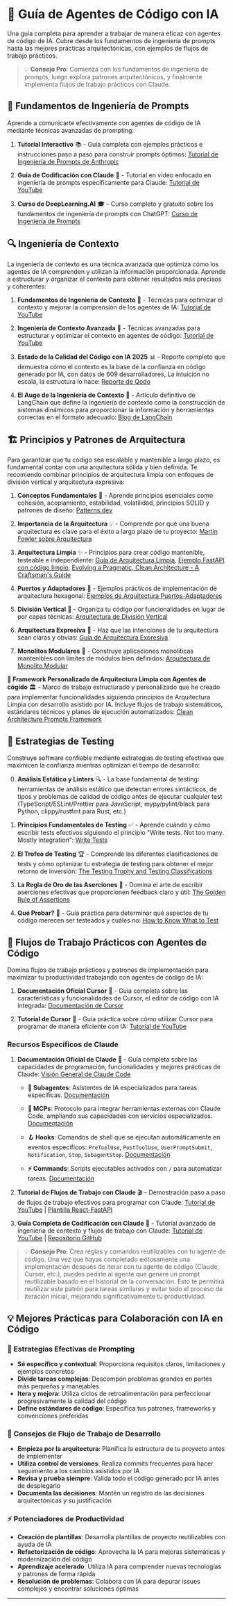 # 🤖 Guía de Agentes de Código con IA

Una guía completa para aprender a trabajar de manera eficaz con agentes de código de IA. Cubre desde los fundamentos de ingeniería de prompts hasta las mejores prácticas arquitectónicas, con ejemplos de flujos de trabajo prácticos.

> 💡 **Consejo Pro**: Comienza con los fundamentos de ingeniería de prompts, luego explora patrones arquitectónicos, y finalmente implementa flujos de trabajo prácticos con Claude.

## 🎯 Fundamentos de Ingeniería de Prompts

Aprende a comunicarte efectivamente con agentes de código de IA mediante técnicas avanzadas de prompting:

1. **Tutorial Interactivo** 📚 - Guía completa con ejemplos prácticos e instrucciones paso a paso para construir prompts óptimos: [Tutorial de Ingeniería de Prompts de Anthropic](https://github.com/anthropics/prompt-eng-interactive-tutorial)

2. **Guía de Codificación con Claude** 🎥 - Tutorial en video enfocado en ingeniería de prompts específicamente para Claude: [Tutorial de YouTube](https://www.youtube.com/watch?v=ysPbXH0LpIE&t=1233s)

3. **Curso de DeepLearning.AI** 🎓 - Curso completo y gratuito sobre los fundamentos de ingeniería de prompts con ChatGPT: [Curso de Ingeniería de Prompts](https://learn.deeplearning.ai/courses/chatgpt-prompt-eng/lesson/dfbds/introduction)

## 🔍 Ingeniería de Contexto

La ingeniería de contexto es una técnica avanzada que optimiza cómo los agentes de IA comprenden y utilizan la información proporcionada. Aprende a estructurar y organizar el contexto para obtener resultados más precisos y coherentes:

1. **Fundamentos de Ingeniería de Contexto** 🎥 - Técnicas para optimizar el contexto y mejorar la comprensión de los agentes de IA: [Tutorial de YouTube](https://www.youtube.com/watch?v=IdZDHX-Jlfs)

2. **Ingeniería de Contexto Avanzada** 🎥 - Técnicas avanzadas para estructurar y optimizar el contexto en agentes de código: [Tutorial de YouTube](https://www.youtube.com/watch?v=Mk87sFlUG28)

3. **Estado de la Calidad del Código con IA 2025** 📊 - Reporte completo que demuestra cómo el contexto es la base de la confianza en código generado por IA, con datos de 609 desarrolladores, La intuición no escala, la estructura lo hace: [Reporte de Qodo](https://www.qodo.ai/reports/state-of-ai-code-quality/)

4. **El Auge de la Ingeniería de Contexto** 📝 - Artículo definitivo de LangChain que define la ingeniería de contexto como la construcción de sistemas dinámicos para proporcionar la información y herramientas correctas en el formato adecuado: [Blog de LangChain](https://blog.langchain.com/the-rise-of-context-engineering/)

## 🏗️ Principios y Patrones de Arquitectura

Para garantizar que tu código sea escalable y mantenible a largo plazo, es fundamental contar con una arquitectura sólida y bien definida. Te recomiendo combinar principios de arquitectura limpia con enfoques de división vertical y arquitectura expresiva:

1. **Conceptos Fundamentales** 🧱 - Aprende principios esenciales como cohesión, acoplamiento, estabilidad, volatilidad, principios SOLID y patrones de diseño: [Patterns.dev](https://www.patterns.dev/)

2. **Importancia de la Arquitectura** 💡 - Comprende por qué una buena arquitectura es clave para el éxito a largo plazo de tu proyecto: [Martin Fowler sobre Arquitectura](https://martinfowler.com/architecture/)

3. **Arquitectura Limpia** ✨ - Principios para crear código mantenible, testeable e independiente: [Guía de Arquitectura Limpia](https://blog.cleancoder.com/uncle-bob/2012/08/13/the-clean-architecture.html), [Ejemplo FastAPI con código limpio](https://github.com/ivan-borovets/fastapi-clean-example), [Evolving a Pragmatic, Clean Architecture - A Craftsman's Guide](https://www.classcentral.com/classroom/youtube-evolving-a-pragmatic-clean-architecture-a-craftsman-s-guide-by-victor-rentea-195702)

4. **Puertos y Adaptadores** 🔌 - Ejemplos prácticos de implementación de arquitectura hexagonal: [Ejemplos de Arquitectura Puertos-Adaptadores](https://github.com/sebas0811buitrago/port-adapters-architecture)

5. **División Vertical** 📏 - Organiza tu código por funcionalidades en lugar de por capas técnicas: [Arquitectura de División Vertical](https://www.milanjovanovic.tech/blog/vertical-slice-architecture)

6. **Arquitectura Expresiva** 📢 - Haz que las intenciones de tu arquitectura sean claras y obvias: [Guía de Arquitectura Expresiva](https://www.milanjovanovic.tech/blog/screaming-architecture)

7. **Monolitos Modulares** 🏢 - Construye aplicaciones monolíticas mantenibles con límites de módulos bien definidos: [Arquitectura de Monolito Modular](https://www.milanjovanovic.tech/blog/what-is-a-modular-monolith)

**🎯 Framework Personalizado de Arquitectura Limpia con Agentes de cógido** 🏛️ - Marco de trabajo estructurado y personalizado que he creado para implementar funcionalidades siguiendo principios de Arquitectura Limpia con desarrollo asistido por IA. Incluye flujos de trabajo sistemáticos, estándares técnicos y planes de ejecución automatizados: [Clean Architecture Prompts Framework](./Clean_Architecture_Prompts.md)

## 🧪 Estrategias de Testing

Construye software confiable mediante estrategias de testing efectivas que maximicen la confianza mientras optimizan el tiempo de desarrollo:

0. **Análisis Estático y Linters** 🔍 - La base fundamental de testing: herramientas de análisis estático que detectan errores sintácticos, de tipos y problemas de calidad de código antes de ejecutar cualquier test (TypeScript/ESLint/Prettier para JavaScript, mypy/pylint/black para Python, clippy/rustfmt para Rust, etc.)

1. **Principios Fundamentales de Testing** ✅ - Aprende cuándo y cómo escribir tests efectivos siguiendo el principio "Write tests. Not too many. Mostly integration": [Write Tests](https://kentcdodds.com/blog/write-tests)

2. **El Trofeo de Testing** 🏆 - Comprende las diferentes clasificaciones de tests y cómo optimizar tu estrategia de testing para obtener el mejor retorno de inversión: [The Testing Trophy and Testing Classifications](https://kentcdodds.com/blog/the-testing-trophy-and-testing-classifications)

3. **La Regla de Oro de las Aserciones** 📏 - Domina el arte de escribir aserciones efectivas que proporcionen feedback claro y útil: [The Golden Rule of Assertions](https://www.epicweb.dev/the-golden-rule-of-assertions)

4. **Qué Probar?** 🎯 - Guía práctica para determinar qué aspectos de tu código merecen ser testeados y cuáles no: [How to Know What to Test](https://kentcdodds.com/blog/how-to-know-what-to-test)

## 🚀 Flujos de Trabajo Prácticos con Agentes de Código

Domina flujos de trabajo prácticos y patrones de implementación para maximizar tu productividad trabajando con agentes de código de IA:

1. **Documentación Oficial Cursor** 📖 - Guía completa sobre las características y funcionalidades de Cursor, el editor de código con IA integrada: [Documentación de Cursor](https://cursor.com/en/docs)

2. **Tutorial de Cursor** 🎥 - Guía práctica sobre cómo utilizar Cursor para programar de manera eficiente con IA: [Tutorial de YouTube](https://www.youtube.com/watch?v=mm8cn53_pdU&t=229s)

### Recursos Específicos de Claude

1. **Documentación Oficial de Claude** 📖 - Guía completa sobre las capacidades de programación, funcionalidades y mejores prácticas de Claude: [Visión General de Claude Code](https://docs.claude.com/en/docs/claude-code/overview)

   - **🤖 Subagentes**: Asistentes de IA especializados para tareas específicas. [Documentación](https://docs.anthropic.com/en/docs/claude-code/settings)

   - **🔌 MCPs**: Protocolo para integrar herramientas externas con Claude Code, ampliando sus capacidades con servicios especializados. [Documentación](https://docs.anthropic.com/en/docs/claude-code/mcp)

   - **🪝 Hooks**: Comandos de shell que se ejecutan automáticamente en eventos específicos: `PreToolUse`, `PostToolUse`, `UserPromptSubmit`, `Notification`, `Stop`, `SubagentStop`. [Documentación](https://docs.claude.com/en/docs/claude-code/sub-agents)

   - **⚡ Commands**: Scripts ejecutables activados con `/` para automatizar tareas. [Documentación](https://docs.anthropic.com/en/docs/claude-code/cli-usage)

2. **Tutorial de Flujos de Trabajo con Claude** 🎬 - Demostración paso a paso de flujos de trabajo efectivos para programar con Claude: [Tutorial de YouTube](https://www.youtube.com/watch?v=NJ6sO_0BoTA) | [Plantilla React-FastAPI](https://github.com/gurusup/react-fastapi-boilerplate/tree/main)

3. **Guía Completa de Codificación con Claude** 🎥 - Tutorial avanzado de ingeniería de contexto y flujos de trabajo con Claude: [Tutorial de YouTube](https://www.youtube.com/watch?v=amEUIuBKwvg&t=1551s) | [Repositorio GitHub](https://github.com/coleam00/context-engineering-intro/tree/main/claude-code-full-guide)

> 💡 **Consejo Pro**: Crea reglas y comandos reutilizables con tu agente de código. Una vez que hayas completado exitosamente una implementación después de iterar con tu agente de código (Claude, Cursor, etc.), puedes pedirle al agente que genere un prompt reutilizable basado en el historial de la conversación. Esto te permitirá reutilizar este patrón para tareas similares y evitar todo el proceso de iteración inicial, mejorando significativamente tu productividad.

## 💡 Mejores Prácticas para Colaboración con IA en Código

### 📝 Estrategias Efectivas de Prompting

- **Sé específico y contextual**: Proporciona requisitos claros, limitaciones y ejemplos concretos
- **Divide tareas complejas**: Descompón problemas grandes en partes más pequeñas y manejables
- **Itera y mejora**: Utiliza ciclos de retroalimentación para perfeccionar progresivamente la calidad del código
- **Define estándares de código**: Especifica tus patrones, frameworks y convenciones preferidas

### 🔧 Consejos de Flujo de Trabajo de Desarrollo

- **Empieza por la arquitectura**: Planifica la estructura de tu proyecto antes de implementar
- **Utiliza control de versiones**: Realiza commits frecuentes para hacer seguimiento a los cambios asistidos por IA
- **Revisa y prueba siempre**: Valida todo el código generado por IA antes de desplegarlo
- **Documenta las decisiones**: Mantén un registro de las decisiones arquitectónicas y su justificación

### ⚡ Potenciadores de Productividad

- **Creación de plantillas**: Desarrolla plantillas de proyecto reutilizables con ayuda de IA
- **Refactorización de código**: Aprovecha la IA para mejoras sistemáticas y modernización del código
- **Aprendizaje acelerado**: Utiliza IA para comprender nuevas tecnologías y patrones de forma rápida
- **Resolución de problemas**: Colabora con IA para depurar issues complejos y encontrar soluciones óptimas

---

